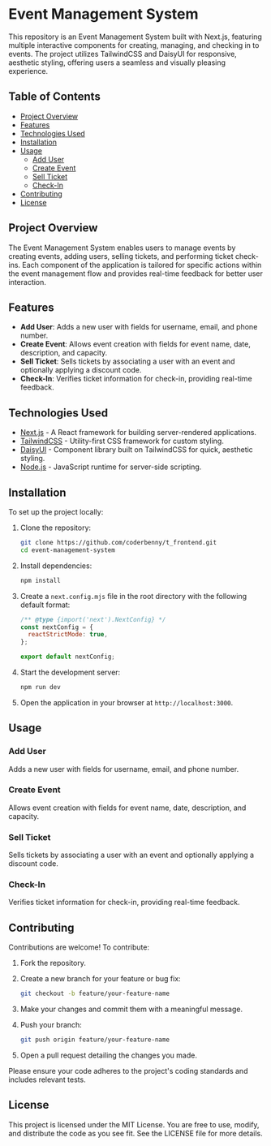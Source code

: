 # Event Management System

This repository is an Event Management System built with Next.js, featuring multiple interactive components for creating, managing, and checking in to events. The project utilizes TailwindCSS and DaisyUI for responsive, aesthetic styling, offering users a seamless and visually pleasing experience.

## Table of Contents

- [Project Overview](#project-overview)
- [Features](#features)
- [Technologies Used](#technologies-used)
- [Installation](#installation)
- [Usage](#usage)
  - [Add User](#add-user)
  - [Create Event](#create-event)
  - [Sell Ticket](#sell-ticket)
  - [Check-In](#check-in)
- [Contributing](#contributing)
- [License](#license)

## Project Overview

The Event Management System enables users to manage events by creating events, adding users, selling tickets, and performing ticket check-ins. Each component of the application is tailored for specific actions within the event management flow and provides real-time feedback for better user interaction.

## Features

- **Add User**: Adds a new user with fields for username, email, and phone number.
- **Create Event**: Allows event creation with fields for event name, date, description, and capacity.
- **Sell Ticket**: Sells tickets by associating a user with an event and optionally applying a discount code.
- **Check-In**: Verifies ticket information for check-in, providing real-time feedback.

## Technologies Used

- [Next.js](https://nextjs.org/) - A React framework for building server-rendered applications.
- [TailwindCSS](https://tailwindcss.com/) - Utility-first CSS framework for custom styling.
- [DaisyUI](https://daisyui.com/) - Component library built on TailwindCSS for quick, aesthetic styling.
- [Node.js](https://nodejs.org/) - JavaScript runtime for server-side scripting.

## Installation

To set up the project locally:

1. Clone the repository:

   ```bash
   git clone https://github.com/coderbenny/t_frontend.git
   cd event-management-system
   ```

2. Install dependencies:

   ```bash
   npm install
   ```

3. Create a `next.config.mjs` file in the root directory with the following default format:

   ```javascript
   /** @type {import('next').NextConfig} */
   const nextConfig = {
     reactStrictMode: true,
   };

   export default nextConfig;
   ```

4. Start the development server:

   ```bash
   npm run dev
   ```

5. Open the application in your browser at `http://localhost:3000`.

## Usage

### Add User
Adds a new user with fields for username, email, and phone number.

### Create Event
Allows event creation with fields for event name, date, description, and capacity.

### Sell Ticket
Sells tickets by associating a user with an event and optionally applying a discount code.

### Check-In
Verifies ticket information for check-in, providing real-time feedback.

## Contributing

Contributions are welcome! To contribute:

1. Fork the repository.
2. Create a new branch for your feature or bug fix:

   ```bash
   git checkout -b feature/your-feature-name
   ```

3. Make your changes and commit them with a meaningful message.
4. Push your branch:

   ```bash
   git push origin feature/your-feature-name
   ```

5. Open a pull request detailing the changes you made.

Please ensure your code adheres to the project's coding standards and includes relevant tests.

## License

This project is licensed under the MIT License. You are free to use, modify, and distribute the code as you see fit. See the LICENSE file for more details.
